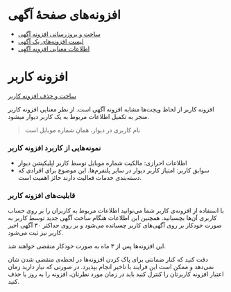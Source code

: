 # افزونه‌های صفحهٔ آگهی

- [ساخت و بروزرسانی افزونه آگهی](./create.md)
- [لیست افزونه‌های یک آگهی](./list.md)
- [اطلاعات معنایی افزونه آگهی](../semantic/semantic_data.md)
# افزونه کاربر

 [ ساخت و حذف افزونه کاربر ](./user-addons.md)

افزونه کاربر از لحاظ ویجت‌ها مشابه افزونه آگهی است. از نظر معنایی افزونه کاربر منجر به تکمیل اطلاعات مربوط به یک کاربر دیوار میشود.

> نام کاربری در دیوار، همان شماره موبایل است

### نمونه‌هایی از کاربرد افزونه کاربر

- اطلاعات احرازی: مالکیت شماره موبایل توسط کاربر اپلیکیشن دیوار
- سوابق کاربر: امتیاز کاربر دیوار در سایر پلتفرم‌ها. این موضوع برای افرادی که دسته‌بندی خدمات فعالیت دارند حائز اهمیت است.

### قابلیت‌های افزونه کاربر

با استفاده از افزونه‌ی کاربر شما می‌توانید اطلاعات مربوط به کاربران را بر روی حساب کاربری آن‌ها بچسبانید.
همچنین این اطلاعات هنگام ساخت آگهی جدید توسط کاربر به صورت خودکار بر روی آگهی‌های کاربر چسبانده می‌شود و بر روی حداکثر ۳۰ آگهی اخیر کاربر نیز ثبت می‌شود.

این افزونه‌ها پس از ۳ ماه به صورت خودکار منقضی خواهند شد.

دقت کنید که کنار ضمانتی برای پاک کردن افزونه‌ها در لحظه‌ی منقضی شدن شان نمی‌دهد و ممکن است این فرایند با تاخیر انجام بپذیرد.
در صورتی که نیاز دارید زمان اعتبار افزونه‌ کاربرتان را کنترل کنید باید در زمان مورد نظرتان، افزونه را به روز یا حذف کنید.
